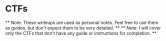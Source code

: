 # CTFs

** Note: These writeups are used as personal notes. Feel free to use them as guides, but don't expect them to be very detailed. **
** Note: I will cover only the CTFs that don't have any guide or instructions for completion. **
